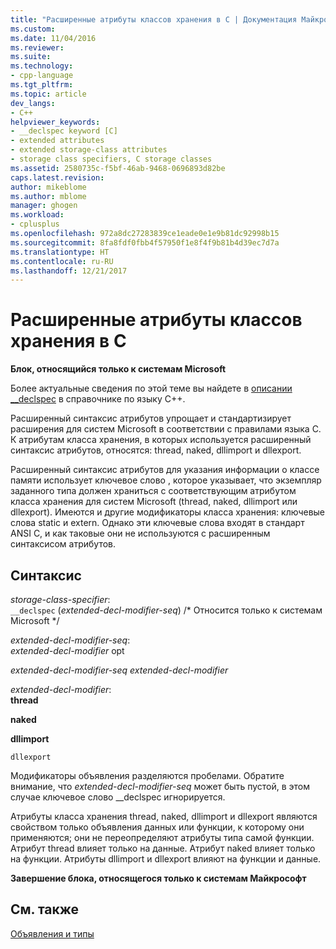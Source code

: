 ```yaml
---
title: "Расширенные атрибуты классов хранения в C | Документация Майкрософт"
ms.custom: 
ms.date: 11/04/2016
ms.reviewer: 
ms.suite: 
ms.technology:
- cpp-language
ms.tgt_pltfrm: 
ms.topic: article
dev_langs:
- C++
helpviewer_keywords:
- __declspec keyword [C]
- extended attributes
- extended storage-class attributes
- storage class specifiers, C storage classes
ms.assetid: 2580735c-f5bf-46ab-9468-0696893d82be
caps.latest.revision: 
author: mikeblome
ms.author: mblome
manager: ghogen
ms.workload:
- cplusplus
ms.openlocfilehash: 972a8dc27283839ce1eade0e1e9b81dc92998b15
ms.sourcegitcommit: 8fa8fdf0fbb4f57950f1e8f4f9b81b4d39ec7d7a
ms.translationtype: HT
ms.contentlocale: ru-RU
ms.lasthandoff: 12/21/2017
---
```

# <a name="c-extended-storage-class-attributes"></a>Расширенные атрибуты классов хранения в C
**Блок, относящийся только к системам Microsoft**  
  
 Более актуальные сведения по этой теме вы найдете в [описании __declspec](../cpp/declspec.md) в справочнике по языку C++.  
  
 Расширенный синтаксис атрибутов упрощает и стандартизирует расширения для систем Microsoft в соответствии с правилами языка C. К атрибутам класса хранения, в которых используется расширенный синтаксис атрибутов, относятся: thread, naked, dllimport и dllexport.  
  
 Расширенный синтаксис атрибутов для указания информации о классе памяти использует ключевое слово , которое указывает, что экземпляр заданного типа должен храниться с соответствующим атрибутом класса хранения для систем Microsoft (thread, naked, dllimport или dllexport). Имеются и другие модификаторы класса хранения: ключевые слова static и extern. Однако эти ключевые слова входят в стандарт ANSI C, и как таковые они не используются с расширенным синтаксисом атрибутов.  
  
## <a name="syntax"></a>Синтаксис  
 *storage-class-specifier*:  
 `__declspec` (*extended-decl-modifier-seq*) /* Относится только к системам Microsoft \*/  
  
 *extended-decl-modifier-seq*:  
 *extended-decl-modifier* opt  
  
 *extended-decl-modifier-seq extended-decl-modifier*  
  
 *extended-decl-modifier*:  
 **thread**  
  
 **naked**  
  
 **dllimport**  
  
 `dllexport`  
  
 Модификаторы объявления разделяются пробелами. Обратите внимание, что *extended-decl-modifier-seq* может быть пустой, в этом случае ключевое слово __declspec игнорируется.  
  
 Атрибуты класса хранения thread, naked, dllimport и dllexport являются свойством только объявления данных или функции, к которому они применяются; они не переопределяют атрибуты типа самой функции. Атрибут thread влияет только на данные. Атрибут naked влияет только на функции. Атрибуты dllimport и dllexport влияют на функции и данные.  
  
 **Завершение блока, относящегося только к системам Майкрософт**  
  
## <a name="see-also"></a>См. также  
 [Объявления и типы](../c-language/declarations-and-types.md)
